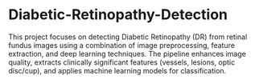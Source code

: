 # Diabetic-Retinopathy-Detection
This project focuses on detecting Diabetic Retinopathy (DR) from retinal fundus images using a combination of image preprocessing, feature extraction, and deep learning techniques. The pipeline enhances image quality, extracts clinically significant features (vessels, lesions, optic disc/cup), and applies machine learning models for classification.
